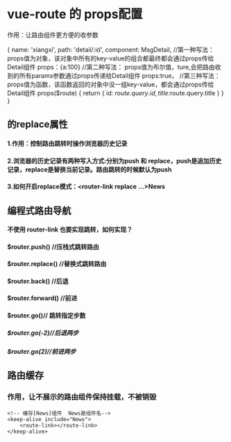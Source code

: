 # vue-route 的 props配置
作用：让路由组件更方便的收参数

{
    name: 'xiangxi',
    path: 'detail/:id',
    component: MsgDetail,
    //第一种写法：props值为对象，该对象中所有的key-value的组合都最终都会通过props传给Detail组件
    props：{a:100}
    //第二种写法： props值为布尔值，ture,会把路由收到的所有params参数通过props传递给Detail组件
    props:true，
    //第三种写法：props值为函数，该函数返回的对象中没一组key-value，都会通过props传给Detail组件
    props($route) {
        return {
            id: $route.query.id,
            title:$route.query.title
        }
    }
}

## <router-link> 的replace属性
#### 1.作用：控制路由跳转时操作浏览器历史记录
#### 2.浏览器的历史记录有两种写入方式:分别为push 和 replace，push是追加历史记录，replace是替换当前记录。路由跳转的时候默认为push
#### 3.如何开启replace模式：<router-link replace ...>News </router-link>


## 编程式路由导航
#### 不使用 router-link 也要实现跳转，如何实现？
#### $router.push() //压栈式跳转路由
#### $router.replace()   //替换式跳转路由  
#### $router.back()     //后退
#### $router.forward() //前进
#### $router.go()// 跳转指定步数
##### $router.go(-2)//后退两步 
##### $router.go(2)//前进两步 



## 路由缓存
### 作用，让不展示的路由组件保持挂载，不被销毁
```
<!-- 缓存[News]组件  News是组件名-->
<keep-alive include="News">
    <route-link></route-link>
</keep-alive>
 ```